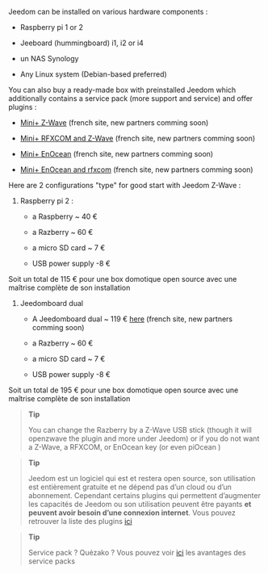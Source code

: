 Jeedom can be installed on various hardware components :

-   Raspberry pi 1 or 2

-   Jeeboard (hummingboard) i1, i2 or i4

-   un NAS Synology

-   Any Linux system (Debian-based preferred)

You can also buy a ready-made box with preinstalled Jeedom which additionally contains a service pack (more support and service) and offer plugins :

-   [Mini+ Z-Wave](http://www.domadoo.fr/fr/box-domotique/2747-jeedom-pack-de-demarrage-jeedom-mini-compatible-z-wave.html) (french site, new partners comming soon)

-   [Mini+ RFXCOM and Z-Wave](http://www.domadoo.fr/fr/box-domotique/2749-jeedom-pack-de-demarrage-jeedom-mini-compatible-z-wave-et-interface-rfxcom.html) (french site, new partners comming soon)

-   [Mini+ EnOcean](http://www.domadoo.fr/fr/box-domotique/2984-jeedom-pack-de-demarrage-jeedom-mini-compatible-enocean.html) (french site, new partners comming soon)

-   [Mini+ EnOcean and rfxcom](http://www.domadoo.fr/fr/box-domotique/2990-jeedom-pack-de-demarrage-jeedom-mini-compatible-enocean-et-interface-rfxcom.html) (french site, new partners comming soon)

Here are 2 configurations "type" for good start with Jeedom Z-Wave :

1.  Raspberry pi 2 :

    -   a Raspberry \~ 40 €

    -   a Razberry \~ 60 €

    -   a micro SD card \~ 7 €

    -   USB power supply -8 €

Soit un total de 115 € pour une box domotique open source avec une maîtrise complète de son installation

1.  Jeedomboard dual

    -   A Jeedomboard dual \~ 119 € [here](http://www.domadoo.fr/fr/informatique/2762-jeedom-ordinateur-monocarte-jeedomboard-dual.html) (french site, new partners comming soon)

    -   a Razberry \~ 60 €

    -   a micro SD card \~ 7 €

    -   USB power supply -8 €

Soit un total de 195 € pour une box domotique open source avec une maîtrise complète de son installation

> **Tip**
>
> You can change the Razberry by a Z-Wave USB stick (though it will openzwave the plugin and more under Jeedom) or if you do not want a Z-Wave, a RFXCOM, or EnOcean key (or even piOcean )

> **Tip**
>
> Jeedom est un logiciel qui est et restera open source, son utilisation est entièrement gratuite et ne dépend pas d’un cloud ou d’un abonnement. Cependant certains plugins qui permettent d’augmenter les capacités de Jeedom ou son utilisation peuvent être payants **et peuvent avoir besoin d’une connexion internet**. Vous pouvez retrouver la liste des plugins [ici](http://market.jeedom.fr/index.php?v=d&p=market&type=plugin)

> **Tip**
>
> Service pack ? Quézako ? Vous pouvez voir [ici](https://blog.jeedom.fr/?p=1215) les avantages des service packs

